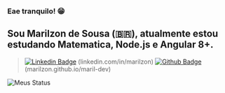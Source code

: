 ### Eae tranquilo! 😁

## Sou Marilzon de Sousa (🇧🇷), atualmente estou estudando Matematica, Node.js e Angular 8+.
 
 > [![Linkedin Badge](https://img.shields.io/badge/-LinkedIn-blue?style=flat-square&logo=Linkedin&logoColor=white&link=https://www.linkedin.com/in/marilzon)](https://www.linkedin.com/in/marilzon) (linkedin.com/in/marilzon)
 > [![Github Badge](https://img.shields.io/badge/-Github-000?style=flat-square&logo=Github&logoColor=white&link=https://marilzon.github.io/maril-dev/)](https://marilzon.github.io/maril-dev/) (marilzon.github.io/maril-dev)

![Meus Status](https://github-readme-stats.vercel.app/api?username=marilzon&show_icons=true&theme=radical)
